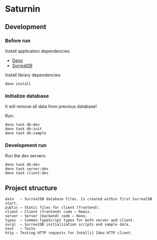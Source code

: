 # Saturnin

## Development

### Before run

Install application dependencies:

* [Deno](https://deno.com)
* [SurrealDB](https://surrealdb.com/install)

Install library dependencies:

```shellscript
deno install
```

### Initialize database

It will remove all data from previous database!

Run:

```shellscript
deno task db:dev
deno task db:init
deno task db:sample
```

### Development run

Run the dev servers:

```shellscript
deno task db:dev
deno task server:dev
deno task client:dev
```

## Project structure
```text
data   – SurrealDB database files. Is created within first SurrealDB start.
public – Static files for client (frontend).
client – Client (frontend) code – Remix.
server – Server (backend) code – Hono.
types  – Common TypeScript types for both server and client.
surql  – SurrealDB initialization scripts and sample data.
test   – Tests
http – Testing HTTP requests for IntelliJ Idea HTTP client.
```
